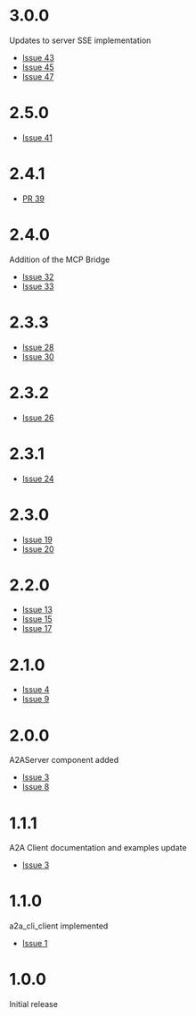 # 3.0.0
Updates to server SSE implementation
- [Issue 43](https://github.com/shamblett/a2a/issues/43)
- [Issue 45](https://github.com/shamblett/a2a/issues/45)
- [Issue 47](https://github.com/shamblett/a2a/issues/47)

# 2.5.0
- [Issue 41](https://github.com/shamblett/a2a/issues/41)

# 2.4.1
- [PR 39](https://github.com/shamblett/a2a/pull/39)

# 2.4.0
Addition of the MCP Bridge
- [Issue 32](https://github.com/shamblett/a2a/issues/32)
- [Issue 33](https://github.com/shamblett/a2a/issues/33)

# 2.3.3
- [Issue 28](https://github.com/shamblett/a2a/issues/28)
- [Issue 30](https://github.com/shamblett/a2a/issues/30)

# 2.3.2
- [Issue 26](https://github.com/shamblett/a2a/issues/26)

# 2.3.1
- [Issue 24](https://github.com/shamblett/a2a/issues/24)

# 2.3.0
- [Issue 19](https://github.com/shamblett/a2a/issues/19)
- [Issue 20](https://github.com/shamblett/a2a/issues/20)

# 2.2.0
- [Issue 13](https://github.com/shamblett/a2a/issues/13)
- [Issue 15](https://github.com/shamblett/a2a/issues/15)
- [Issue 17](https://github.com/shamblett/a2a/issues/17)

# 2.1.0
- [Issue 4](https://github.com/shamblett/a2a/issues/4)
- [Issue 9](https://github.com/shamblett/a2a/issues/9)

# 2.0.0
A2AServer component added
- [Issue 3](https://github.com/shamblett/a2a/issues/3)
- [Issue 8](https://github.com/shamblett/a2a/issues/8)

# 1.1.1
A2A Client documentation and examples update
- [Issue 3](https://github.com/shamblett/a2a/issues/3)


# 1.1.0
a2a_cli_client implemented
- [Issue 1](https://github.com/shamblett/a2a/issues/1)

# 1.0.0
Initial release